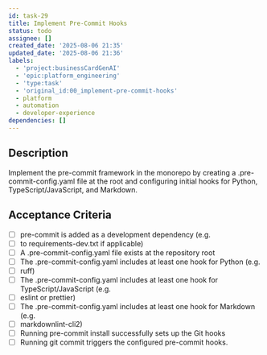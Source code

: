 ```yaml
---
id: task-29
title: Implement Pre-Commit Hooks
status: todo
assignee: []
created_date: '2025-08-06 21:35'
updated_date: '2025-08-06 21:36'
labels:
  - 'project:businessCardGenAI'
  - 'epic:platform_engineering'
  - 'type:task'
  - 'original_id:00_implement-pre-commit-hooks'
  - platform
  - automation
  - developer-experience
dependencies: []
---
```


## Description

Implement the pre-commit framework in the monorepo by creating a .pre-commit-config.yaml file at the root and configuring initial hooks for Python, TypeScript/JavaScript, and Markdown.

## Acceptance Criteria

- [ ] pre-commit is added as a development dependency (e.g.
- [ ] to requirements-dev.txt if applicable)
- [ ] A .pre-commit-config.yaml file exists at the repository root
- [ ] The .pre-commit-config.yaml includes at least one hook for Python (e.g.
- [ ] ruff)
- [ ] The .pre-commit-config.yaml includes at least one hook for TypeScript/JavaScript (e.g.
- [ ] eslint or prettier)
- [ ] The .pre-commit-config.yaml includes at least one hook for Markdown (e.g.
- [ ] markdownlint-cli2)
- [ ] Running pre-commit install successfully sets up the Git hooks
- [ ] Running git commit triggers the configured pre-commit hooks.
